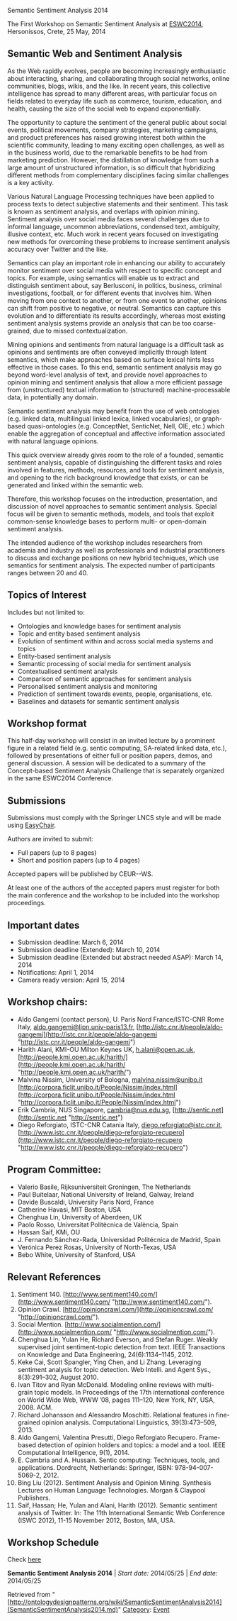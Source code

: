 Semantic Sentiment Analysis 2014


The First Workshop on Semantic Sentiment Analysis at [ESWC2014](http://2014.eswc-conferences.org/ "http://2014.eswc-conferences.org/"), Hersonissos, Crete, 25 May, 2014


  




##  Semantic Web and Sentiment Analysis


As the Web rapidly evolves, people are becoming increasingly enthusiastic about interacting, sharing, and collaborating through social networks, online communities, blogs, wikis, and the like. In recent years, this collective intelligence has spread to many different areas, with particular focus on fields related to everyday life such as commerce, tourism, education, and health, causing the size of the social web to expand exponentially.


The opportunity to capture the sentiment of the general public about social events, political movements, company strategies, marketing campaigns, and product preferences has raised growing interest both within the scientific community, leading to many exciting open challenges, as well as in the business world, due to the remarkable benefits to be had from marketing prediction. However, the distillation of knowledge from such a large amount of unstructured information, is so difficult that hybridizing different methods from complementary disciplines facing similar challenges is a key activity.


Various Natural Language Processing techniques have been applied to process texts to detect subjective statements and their sentiment. This task is known as sentiment analysis, and overlaps with opinion mining. 
Sentiment analysis over social media faces several challenges due to informal language, uncommon abbreviations, condensed text, ambiguity, illusive context, etc. Much work in recent years focused on investigating new methods for overcoming these problems to increase sentiment analysis accuracy over Twitter and the like. 


Semantics can play an important role in enhancing our ability to accurately monitor sentiment over social media with respect to specific concept and topics. For example, using semantics will enable us to extract and distinguish sentiment about, say Berlusconi, in politics, business, criminal investigations, football, or for different events that involves him. 
When moving from one context to another, or from one event to another, opinions can shift from positive to negative, or neutral. Semantics can capture this evolution and to differentiate its results accordingly, whereas most existing sentiment analysis systems provide an analysis that can be too coarse-grained, due to missed contextualization.


Mining opinions and sentiments from natural language is a difficult task as opinions and sentiments are often conveyed implicitly through latent semantics, which make approaches based on surface lexical hints less effective in those cases. To this end, semantic sentiment analysis may go beyond word-level analysis of text, and provide novel approaches to opinion mining and sentiment analysis that allow a more efficient passage from (unstructured) textual information to (structured) machine-processable data, in potentially any domain. 


Semantic sentiment analysis may benefit from the use of web ontologies (e.g. linked data, multilingual linked lexica, linked vocabularies), or graph-based quasi-ontologies (e.g. ConceptNet, SenticNet, Nell, OIE, etc.) which enable the aggregation of conceptual and affective information associated with natural language opinions.


This quick overview already gives room to the role of a founded, semantic sentiment analysis, capable of distinguishing the different tasks and roles involved in features, methods, resources, and tools for sentiment analysis, and opening to the rich background knowledge that exists, or can be generated and linked within the semantic web.


Therefore, this workshop focuses on the introduction, presentation, and discussion of novel approaches to semantic sentiment analysis. Special focus will be given to semantic methods, models, and tools that exploit common-sense knowledge bases to perform multi- or open-domain sentiment analysis. 


The intended audience of the workshop includes researchers from academia and industry as well as professionals and industrial practitioners to discuss and exchange positions on new hybrid techniques, which use semantics for sentiment analysis. The expected number of participants ranges between 20 and 40.



##   Topics of Interest


Includes but not limited to:



* Ontologies and knowledge bases for sentiment analysis
* Topic and entity based sentiment analysis
* Evolution of sentiment within and across social media systems and topics
* Entity-based sentiment analysis
* Semantic processing of social media for sentiment analysis
* Contextualised sentiment analysis
* Comparison of semantic approaches for sentiment analysis
* Personalised sentiment analysis and monitoring
* Prediction of sentiment towards events, people, organisations, etc.
* Baselines and datasets for semantic sentiment analysis


  




##  Workshop format


This half-day workshop will consist in an invited lecture by a prominent figure in a related field (e.g. sentic computing, SA-related linked data, etc.), followed by presentations of either full or position papers, demos, and general discussion. A session will be dedicated to a summary of the Concept-based Sentiment Analysis Challenge that is separately organized in the same ESWC2014 Conference.


  




##  Submissions


Submissions must comply with the Springer LNCS style and will be made using [EasyChair](https://www.easychair.org/conferences/?conf=ssa14 "https://www.easychair.org/conferences/?conf=ssa14").


Authors are invited to submit:



* Full papers (up to 8 pages)
* Short and position papers (up to 4 pages)


Accepted papers will be published by CEUR--WS.


At least one of the authors of the accepted papers must register for both the main conference and the workshop to be included into the workshop proceedings.



##  Important dates


* Submission deadline: March 6, 2014
* Submission deadline (Extended): March 10, 2014
* Submission deadline (Extended but abstract needed ASAP): March 14, 2014
* Notifications: April 1, 2014
* Camera ready version: April 15, 2014


##  Workshop chairs:


* Aldo Gangemi (contact person), U. Paris Nord France/ISTC-CNR Rome Italy, aldo.gangemi@lipn.univ-paris13.fr, [http://istc.cnr.it/people/aldo-gangemi](http://istc.cnr.it/people/aldo-gangemi "http://istc.cnr.it/people/aldo-gangemi")
* Harith Alani, KMI-OU Milton Keynes UK, h.alani@open.ac.uk, [http://people.kmi.open.ac.uk/harith/](http://people.kmi.open.ac.uk/harith/ "http://people.kmi.open.ac.uk/harith/")
* Malvina Nissim, University of Bologna, malvina.nissim@unibo.it [http://corpora.ficlit.unibo.it/People/Nissim/index.html](http://corpora.ficlit.unibo.it/People/Nissim/index.html "http://corpora.ficlit.unibo.it/People/Nissim/index.html")
* Erik Cambria, NUS Singapore, cambria@nus.edu.sg, [http://sentic.net](http://sentic.net "http://sentic.net")
* Diego Reforgiato, ISTC-CNR Catania Italy, diego.reforgiato@istc.cnr.it, [http://www.istc.cnr.it/people/diego-reforgiato-recupero](http://www.istc.cnr.it/people/diego-reforgiato-recupero "http://www.istc.cnr.it/people/diego-reforgiato-recupero")


##  Program Committee:


* Valerio Basile, Rijksuniversiteit Groningen, The Netherlands
* Paul Buitelaar, National University of Ireland, Galway, Ireland
* Davide Buscaldi, University Paris Nord, France
* Catherine Havasi, MIT Boston, USA
* Chenghua Lin, University of Aberdeen, UK
* Paolo Rosso, Universitat Politècnica de València, Spain
* Hassan Saif, KMi, OU
* J. Fernando Sánchez-Rada, Universidad Politécnica de Madrid, Spain
* Verónica Perez Rosas, University of North-Texas, USA
* Bebo White, University of Stanford, USA


##  Relevant References


1. Sentiment 140. [http://www.sentiment140.com/](http://www.sentiment140.com/ "http://www.sentiment140.com/").
2. Opinion Crawl. [http://opinioncrawl.com/](http://opinioncrawl.com/ "http://opinioncrawl.com/").
3. Social Mention. [http://www.socialmention.com/](http://www.socialmention.com/ "http://www.socialmention.com/").
4. Chenghua Lin, Yulan He, Richard Everson, and Stefan Ruger. Weakly supervised joint sentiment-topic detection from text. IEEE Transactions on Knowledge and Data Engineering, 24(6):1134–1145, 2012.
5. Keke Cai, Scott Spangler, Ying Chen, and Li Zhang. Leveraging sentiment analysis for topic detection. Web Intelli. and Agent Sys., 8(3):291–302, August 2010.
6. Ivan Titov and Ryan McDonald. Modeling online reviews with multi- grain topic models. In Proceedings of the 17th international conference on World Wide Web, WWW ’08, pages 111–120, New York, NY, USA, 2008. ACM.
7. Richard Johansson and Alessandro Moschitti. Relational features in fine-grained opinion analysis. Computational Linguistics, 39(3):473–509, 2013.
8. Aldo Gangemi, Valentina Presutti, Diego Reforgiato Recupero. Frame-based detection of opinion holders and topics: a model and a tool. IEEE Computational Intelligence, 9(1), 2014.
9. E. Cambria and A. Hussain. Sentic computing: Techniques, tools, and applications. Dordrecht, Netherlands: Springer, ISBN: 978-94-007- 5069-2, 2012.
10. Bing Liu (2012). Sentiment Analysis and Opinion Mining. Synthesis Lectures on Human Language Technologies. Morgan & Claypool Publishers.
11. Saif, Hassan; He, Yulan and Alani, Harith (2012). Semantic sentiment analysis of Twitter. In: The 11th International Semantic Web Conference (ISWC 2012), 11-15 November 2012, Boston, MA, USA.


##  Workshop Schedule


Check [here](http://stlab.istc.cnr.it/software/SSA14-ESWC/ScheduleWorkshop.png "http://stlab.istc.cnr.it/software/SSA14-ESWC/ScheduleWorkshop.png")


  




 __Semantic Sentiment Analysis 2014__ | _Start date:_ 2014/05/25 | _End date:_ 2014/05/25
  






Retrieved from "[http://ontologydesignpatterns.org/wiki/SemanticSentimentAnalysis2014](SemanticSentimentAnalysis2014.md)"
 [Category](http://ontologydesignpatterns.org/wiki/Special:Categories "Special:Categories"): [Event](Category/Event.md "Category:Event")